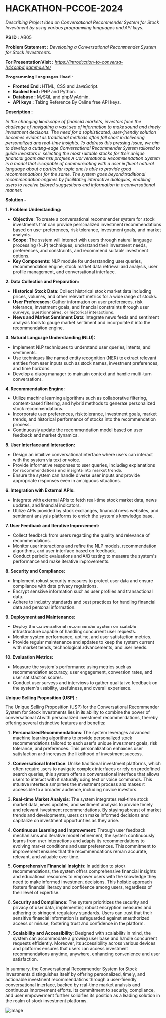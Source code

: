 # HACKATHON-PCCOE-2024
*Describing Project Idea on Conversational Recommender System for Stock Investment by using various programming languages and API keys.*

**PS ID** : AB05

**Problem Statement :**
*Developing a Conversational Recommender System for Stock Investments.*

**For Presentation Visit :** *https://introduction-to-conversa-h44opbd.gamma.site/*

**Programming Languages Used :**
   - **Fronted End :** HTML, CSS and JavaScript.
   - **Backed End :** PHP and Python.
   - **Database :** MySQL and phpMyAdmin.
   - **API keys :** Taking Reference By Online free API keys.

**Description :**

*In the changing landscape of financial markets, investors face the challenge
of navigating a vast sea of information to make sound and timely
investment decisions. The need for a sophisticated, user-friendly solution
becomes evident as traditional methods often fall short in delivering
personalized and real-time insights. To address this pressing issue, we aim
to develop a cutting-edge Conversational Recommender System tailored to
guide investors in selecting the most suitable stocks for their unique
financial goals and risk profiles*
*A Conversational Recommendation System is a model that is capable of
communicating with a user in fluent natural language about a particular
topic and is able to provide good recommendations for the same. The
system goes beyond traditional recommendation engines by facilitating
interactive dialogues, enabling users to receive tailored suggestions and
information in a conversational manner.*

**Solution -**

**1. Problem Understanding:**
   - **Objective**: To create a conversational recommender system for stock investments that can provide personalized investment recommendations based on user preferences, risk tolerance, investment goals, and market analysis.
   - **Scope**: The system will interact with users through natural language processing (NLP) techniques, understand their investment needs, preferences, and constraints, and recommend suitable investment options.
   - **Key Components**: NLP module for understanding user queries, recommendation engine, stock market data retrieval and analysis, user profile management, and conversational interface.

**2. Data Collection and Preparation:**
   - **Historical Stock Data**: Collect historical stock market data including prices, volumes, and other relevant metrics for a wide range of stocks.
   - **User Preferences**: Gather information on user preferences, risk tolerance, investment goals, and financial constraints through user surveys, questionnaires, or historical interactions.
   - **News and Market Sentiment Data**: Integrate news feeds and sentiment analysis tools to gauge market sentiment and incorporate it into the recommendation engine.

**3. Natural Language Understanding (NLU):**
   - Implement NLP techniques to understand user queries, intents, and sentiments.
   - Use techniques like named entity recognition (NER) to extract relevant entities from user inputs such as stock names, investment preferences, and time horizons.
   - Develop a dialog manager to maintain context and handle multi-turn conversations.

**4. Recommendation Engine:**
   - Utilize machine learning algorithms such as collaborative filtering, content-based filtering, and hybrid methods to generate personalized stock recommendations.
   - Incorporate user preferences, risk tolerance, investment goals, market trends, and historical performance of stocks into the recommendation process.
   - Continuously update the recommendation model based on user feedback and market dynamics.

**5. User Interface and Interaction:**
   - Design an intuitive conversational interface where users can interact with the system via text or voice.
   - Provide informative responses to user queries, including explanations for recommendations and insights into market trends.
   - Ensure the system can handle diverse user inputs and provide appropriate responses even in ambiguous situations.

**6. Integration with External APIs:**
   - Integrate with external APIs to fetch real-time stock market data, news updates, and financial indicators.
   - Utilize APIs provided by stock exchanges, financial news websites, and sentiment analysis platforms to enrich the system's knowledge base.

**7. User Feedback and Iterative Improvement:**
   - Collect feedback from users regarding the quality and relevance of recommendations.
   - Monitor user interactions and refine the NLP models, recommendation algorithms, and user interface based on feedback.
   - Conduct periodic evaluations and A/B testing to measure the system's performance and make iterative improvements.

**8. Security and Compliance:**
   - Implement robust security measures to protect user data and ensure compliance with data privacy regulations.
   - Encrypt sensitive information such as user profiles and transactional data.
   - Adhere to industry standards and best practices for handling financial data and personal information.

**9. Deployment and Maintenance:**
   - Deploy the conversational recommender system on scalable infrastructure capable of handling concurrent user requests.
   - Monitor system performance, uptime, and user satisfaction metrics.
   - Provide regular maintenance and updates to keep the system current with market trends, technological advancements, and user needs.

**10. Evaluation Metrics:**
   - Measure the system's performance using metrics such as recommendation accuracy, user engagement, conversion rates, and user satisfaction scores.
   - Conduct user surveys and interviews to gather qualitative feedback on the system's usability, usefulness, and overall experience.

**Unique Selling Proposition (USP) :**

The Unique Selling Proposition (USP) for the Conversational Recommender System for Stock Investments lies in its ability to combine the power of conversational AI with personalized investment recommendations, thereby offering several distinctive features and benefits:

1. **Personalized Recommendations**: The system leverages advanced machine learning algorithms to provide personalized stock recommendations tailored to each user's unique investment goals, risk tolerance, and preferences. This personalization enhances user satisfaction and increases the likelihood of investment success.

2. **Conversational Interface**: Unlike traditional investment platforms, which often require users to navigate complex interfaces or rely on predefined search queries, this system offers a conversational interface that allows users to interact with it naturally using text or voice commands. This intuitive interface simplifies the investment process and makes it accessible to a broader audience, including novice investors.

3. **Real-time Market Analysis**: The system integrates real-time stock market data, news updates, and sentiment analysis to provide timely and relevant investment recommendations. By staying abreast of market trends and developments, users can make informed decisions and capitalize on investment opportunities as they arise.

4. **Continuous Learning and Improvement**: Through user feedback mechanisms and iterative model refinement, the system continuously learns from user interactions and adapts its recommendations to evolving market conditions and user preferences. This commitment to improvement ensures that the recommendations remain accurate, relevant, and valuable over time.

5. **Comprehensive Financial Insights**: In addition to stock recommendations, the system offers comprehensive financial insights and educational resources to empower users with the knowledge they need to make informed investment decisions. This holistic approach fosters financial literacy and confidence among users, regardless of their level of expertise.

6. **Security and Compliance**: The system prioritizes the security and privacy of user data, implementing robust encryption measures and adhering to stringent regulatory standards. Users can trust that their sensitive financial information is safeguarded against unauthorized access or misuse, fostering trust and confidence in the platform.

7. **Scalability and Accessibility**: Designed with scalability in mind, the system can accommodate a growing user base and handle concurrent requests efficiently. Moreover, its accessibility across various devices and platforms ensures that users can access investment recommendations anytime, anywhere, enhancing convenience and user satisfaction.

In summary, the Conversational Recommender System for Stock Investments distinguishes itself by offering personalized, timely, and actionable investment recommendations through a user-friendly conversational interface, backed by real-time market analysis and continuous improvement efforts. Its commitment to security, compliance, and user empowerment further solidifies its position as a leading solution in the realm of stock investment platforms.



![image](https://github.com/ojasmaniyar5/HACKATHON-PCCOE/assets/150362990/3e88b4d1-9a9e-4fe7-8fa6-55f7165b1f36)
